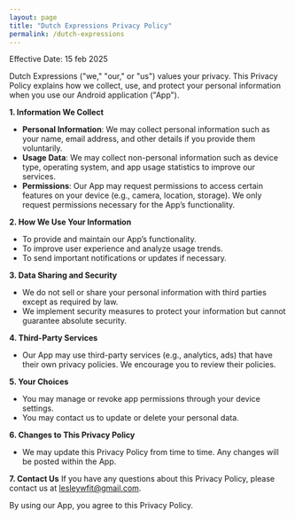 ```yaml
---
layout: page
title: "Dutch Expressions Privacy Policy"
permalink: /dutch-expressions
---
```


Effective Date: 15 feb 2025

Dutch Expressions ("we," "our," or "us") values your privacy. This Privacy Policy explains how we collect, use, and protect your personal information when you use our Android application ("App").

**1. Information We Collect**

- **Personal Information**: We may collect personal information such as your name, email address, and other details if you provide them voluntarily.
- **Usage Data**: We may collect non-personal information such as device type, operating system, and app usage statistics to improve our services.
- **Permissions**: Our App may request permissions to access certain features on your device (e.g., camera, location, storage). We only request permissions necessary for the App’s functionality.

**2. How We Use Your Information**

- To provide and maintain our App’s functionality.
- To improve user experience and analyze usage trends.
- To send important notifications or updates if necessary.

**3. Data Sharing and Security**

- We do not sell or share your personal information with third parties except as required by law.
- We implement security measures to protect your information but cannot guarantee absolute security.

**4. Third-Party Services**

- Our App may use third-party services (e.g., analytics, ads) that have their own privacy policies. We encourage you to review their policies.

**5. Your Choices**

- You may manage or revoke app permissions through your device settings.
- You may contact us to update or delete your personal data.

**6. Changes to This Privacy Policy**

- We may update this Privacy Policy from time to time. Any changes will be posted within the App.

**7. Contact Us**
If you have any questions about this Privacy Policy, please contact us at lesleywfit@gmail.com.

By using our App, you agree to this Privacy Policy.

